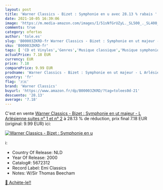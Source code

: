 ```yaml
---
layout: post
title: 'Warner Classics - Bizet : Symphonie en u avec 28.13 % rabais '
date: 2021-10-05 16:39:06
image: 'https://m.media-amazon.com/images/I/51sNfGrUZyL._SL500_._SL400_.jpg'
comments: true
category: ofertas
author: 'tole.es'
slug: 'B00003ZKRD-fr Warner Classics - Bizet : Symphonie en ut majeur - L...'
sku: 'B00003ZKRD-fr'
tags: [ 'CD et Vinyles','Genres','Musique classique','Musique symphonique','Oeuvres orchestrales, concertos et symphonies','warner classics', ]
actualPrice: 7.18 EUR
currency: EUR
price: 7.18
comparePrice: 9.99 EUR
prodname: 'Warner Classics - Bizet : Symphonie en ut majeur - L Arlésienne  suites n° 1 et n° 2'
country: 'fr'
flag: '🇫🇷'
brand: 'Warner Classics'
buyurl: 'https://www.amazon.fr/dp/B00003ZKRD/?tag=tolees0d-21'
descuento: '28.13'
average: '7.18'
---
```


C'est en vente [Warner Classics - Bizet : Symphonie en ut majeur - L Arlésienne  suites n° 1 et n° 2](https://www.amazon.fr/dp/B00003ZKRD/?tag=tolees0d-21)  à  28.13 % de réduction, prix final  7.18 EUR (original: 9.99 EUR) ici:

[![Warner Classics - Bizet : Symphonie en u](https://m.media-amazon.com/images/I/51sNfGrUZyL._SL500_._SL400_.jpg)](https://www.amazon.fr/dp/B00003ZKRD/?tag=tolees0d-21)

ℹ️:

- Country Of Release: NLD
- Year Of Release: 2000
- Catalog#: 5672312
- Record Label: Emi Classics
- Notes: W/Sir Thomas Beecham

[🛒 Achète-le!!](https://www.amazon.fr/dp/B00003ZKRD/?tag=tolees0d-21)
